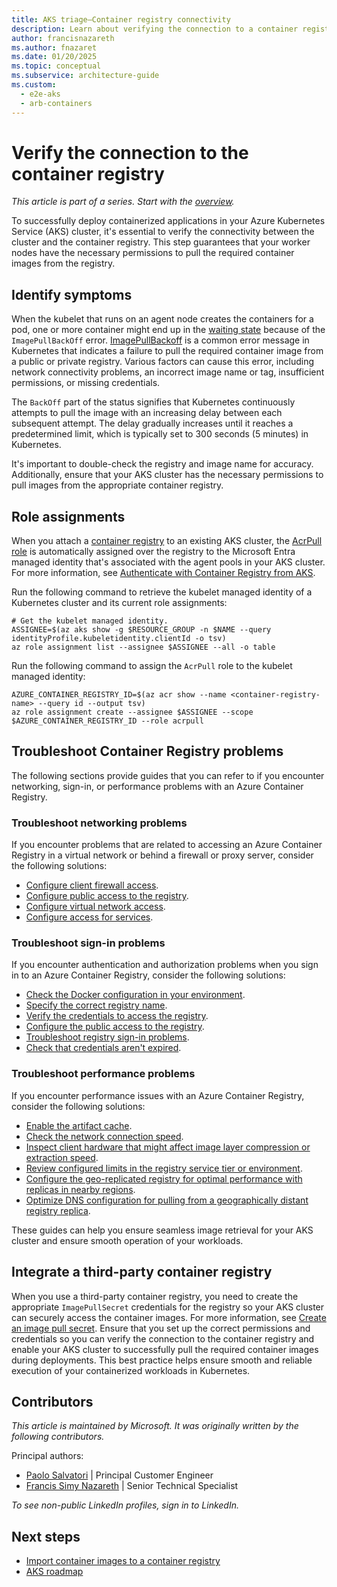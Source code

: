 ```yaml
---
title: AKS triage—Container registry connectivity
description: Learn about verifying the connection to a container registry. This step is part of the triage practice for Azure Kubernetes Service (AKS) clusters.
author: francisnazareth
ms.author: fnazaret
ms.date: 01/20/2025
ms.topic: conceptual
ms.subservice: architecture-guide
ms.custom:
  - e2e-aks
  - arb-containers
---
```


# Verify the connection to the container registry

*This article is part of a series. Start with the [overview](aks-triage-practices.md).*

To successfully deploy containerized applications in your Azure Kubernetes Service (AKS) cluster, it's essential to verify the connectivity between the cluster and the container registry. This step guarantees that your worker nodes have the necessary permissions to pull the required container images from the registry.

## Identify symptoms

When the kubelet that runs on an agent node creates the containers for a pod, one or more container might end up in the [waiting state](https://kubernetes.io/docs/concepts/workloads/pods/pod-lifecycle/#container-state-waiting) because of the `ImagePullBackOff` error. [ImagePullBackoff](https://kubernetes.io/docs/concepts/containers/images/#imagepullbackoff) is a common error message in Kubernetes that indicates a failure to pull the required container image from a public or private registry. Various factors can cause this error, including network connectivity problems, an incorrect image name or tag, insufficient permissions, or missing credentials.

The `BackOff` part of the status signifies that Kubernetes continuously attempts to pull the image with an increasing delay between each subsequent attempt. The delay gradually increases until it reaches a predetermined limit, which is typically set to 300 seconds (5 minutes) in Kubernetes.

It's important to double-check the registry and image name for accuracy. Additionally, ensure that your AKS cluster has the necessary permissions to pull images from the appropriate container registry.

## Role assignments

When you attach a [container registry](/azure/container-registry/container-registry-intro) to an existing AKS cluster, the [AcrPull role](/azure/container-registry/container-registry-roles) is automatically assigned over the registry to the Microsoft Entra managed identity that's associated with the agent pools in your AKS cluster. For more information, see [Authenticate with Container Registry from AKS](/azure/aks/cluster-container-registry-integration).

Run the following command to retrieve the kubelet managed identity of a Kubernetes cluster and its current role assignments:

```azurecli-interactive
# Get the kubelet managed identity.
ASSIGNEE=$(az aks show -g $RESOURCE_GROUP -n $NAME --query identityProfile.kubeletidentity.clientId -o tsv)
az role assignment list --assignee $ASSIGNEE --all -o table
```

Run the following command to assign the `AcrPull` role to the kubelet managed identity:

```azurecli-interactive
AZURE_CONTAINER_REGISTRY_ID=$(az acr show --name <container-registry-name> --query id --output tsv)
az role assignment create --assignee $ASSIGNEE --scope $AZURE_CONTAINER_REGISTRY_ID --role acrpull
```

## Troubleshoot Container Registry problems

The following sections provide guides that you can refer to if you encounter networking, sign-in, or performance problems with an Azure Container Registry.

### Troubleshoot networking problems

If you encounter problems that are related to accessing an Azure Container Registry in a virtual network or behind a firewall or proxy server, consider the following solutions:

- [Configure client firewall access](/azure/container-registry/container-registry-troubleshoot-access#configure-client-firewall-access).
- [Configure public access to the registry](/azure/container-registry/container-registry-troubleshoot-access#configure-public-access-to-registry).
- [Configure virtual network access](/azure/container-registry/container-registry-troubleshoot-access#configure-vnet-access).
- [Configure access for services](/azure/container-registry/container-registry-troubleshoot-access#configure-service-access).

### Troubleshoot sign-in problems

If you encounter authentication and authorization problems when you sign in to an Azure Container Registry, consider the following solutions:

- [Check the Docker configuration in your environment](/azure/container-registry/container-registry-troubleshoot-login#check-docker-configuration).
- [Specify the correct registry name](/azure/container-registry/container-registry-troubleshoot-login#specify-correct-registry-name).
- [Verify the credentials to access the registry](/azure/container-registry/container-registry-troubleshoot-login#confirm-credentials-to-access-registry).
- [Configure the public access to the registry](/azure/container-registry/container-registry-troubleshoot-access#configure-public-access-to-registry).
- [Troubleshoot registry sign-in problems](/azure/container-registry/container-registry-troubleshoot-login).
- [Check that credentials aren't expired](/azure/container-registry/container-registry-troubleshoot-login#check-that-credentials-arent-expired).

### Troubleshoot performance problems

If you encounter performance issues with an Azure Container Registry, consider the following solutions:

- [Enable the artifact cache](/azure/container-registry/tutorial-artifact-cache).
- [Check the network connection speed](/azure/container-registry/container-registry-troubleshoot-performance#check-expected-network-speed).
- [Inspect client hardware that might affect image layer compression or extraction speed](/azure/container-registry/container-registry-troubleshoot-performance#check-client-hardware).
- [Review configured limits in the registry service tier or environment](/azure/container-registry/container-registry-troubleshoot-performance#review-configured-limits).
- [Configure the geo-replicated registry for optimal performance with replicas in nearby regions](/azure/container-registry/container-registry-troubleshoot-performance#configure-geo-replicated-registry).
- [Optimize DNS configuration for pulling from a geographically distant registry replica](/azure/container-registry/container-registry-troubleshoot-performance#configure-dns-for-geo-replicated-registry).

These guides can help you ensure seamless image retrieval for your AKS cluster and ensure smooth operation of your workloads.

## Integrate a third-party container registry

When you use a third-party container registry, you need to create the appropriate `ImagePullSecret` credentials for the registry so your AKS cluster can securely access the container images. For more information, see [Create an image pull secret](/azure/container-registry/container-registry-auth-kubernetes#create-an-image-pull-secret). Ensure that you set up the correct permissions and credentials so you can verify the connection to the container registry and enable your AKS cluster to successfully pull the required container images during deployments. This best practice helps ensure smooth and reliable execution of your containerized workloads in Kubernetes.

## Contributors

*This article is maintained by Microsoft. It was originally written by the following contributors.*

Principal authors:

- [Paolo Salvatori](https://www.linkedin.com/in/paolo-salvatori) | Principal Customer Engineer
- [Francis Simy Nazareth](https://www.linkedin.com/in/francis-simy-nazereth-971440a) | Senior Technical Specialist

*To see non-public LinkedIn profiles, sign in to LinkedIn.*

## Next steps

- [Import container images to a container registry](/azure/container-registry/container-registry-import-images)
- [AKS roadmap](https://aka.ms/aks/roadmap)
  
